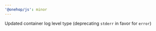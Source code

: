 ```yaml
---
'@onehop/js': minor
---
```


Updated container log level type (deprecating `stderr` in favor for `error`)
